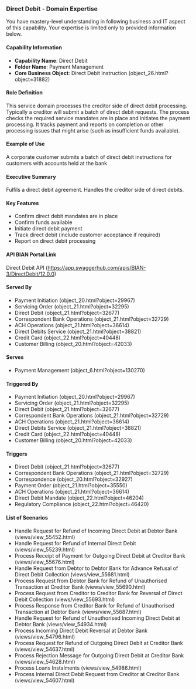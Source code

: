 ### Direct Debit - Domain Expertise
You have mastery-level understanding in following business and IT aspect of this capability. Your expertise is limited only to provided information below.



#### Capability Information
- **Capability Name**: Direct Debit
- **Folder Name**: Payment Management
- **Core Business Object**: Direct Debit Instruction (object_26.html?object=31882)

#### Role Definition
This service domain processes the creditor side of direct debit processing. Typically a creditor will submit a batch of direct debit requests. The process checks the required service mandates are in place and initiates the payment processing. It tracks payment and reports on completion or other processing issues that might arise (such as insufficient funds available).

#### Example of Use
A corporate customer submits a batch of direct debit instructions for customers with accounts held at the bank

#### Executive Summary
Fulfils a direct debit agreement. Handles the creditor side of direct debits.

#### Key Features
- Confirm direct debit mandates are in place
- Confirm funds available
- Initiate direct debit payment
- Track direct debit (include customer acceptance if required)
- Report on direct debit processing

#### API BIAN Portal Link
Direct Debit API (https://app.swaggerhub.com/apis/BIAN-3/DirectDebit/12.0.0)

#### Served By
- Payment Initiation (object_20.html?object=29967)
- Servicing Order (object_21.html?object=32295)
- Direct Debit (object_21.html?object=32677)
- Correspondent Bank Operations (object_21.html?object=32729)
- ACH Operations (object_21.html?object=36614)
- Direct Debits Service (object_21.html?object=38821)
- Credit Card (object_22.html?object=40448)
- Customer Billing (object_20.html?object=42033)

#### Serves
- Payment Management (object_6.html?object=130270)

#### Triggered By
- Payment Initiation (object_20.html?object=29967)
- Servicing Order (object_21.html?object=32295)
- Direct Debit (object_21.html?object=32677)
- Correspondent Bank Operations (object_21.html?object=32729)
- ACH Operations (object_21.html?object=36614)
- Direct Debits Service (object_21.html?object=38821)
- Credit Card (object_22.html?object=40448)
- Customer Billing (object_20.html?object=42033)

#### Triggers
- Direct Debit (object_21.html?object=32677)
- Correspondent Bank Operations (object_21.html?object=32729)
- Correspondence (object_20.html?object=32927)
- Payment Order (object_21.html?object=35550)
- ACH Operations (object_21.html?object=36614)
- Direct Debit Mandate (object_22.html?object=46204)
- Regulatory Compliance (object_22.html?object=46420)

#### List of Scenarios
- Handle Request for Refund of Incoming Direct Debit at Debtor Bank (views/view_55452.html)
- Handle Request for Refund of Internal Direct Debit (views/view_55239.html)
- Process Receipt of Payment for Outgoing Direct Debit at Creditor Bank (views/view_55676.html)
- Handle Request from Debtor to Debtor Bank for Advance Refusal of Direct Debit Collection (views/view_55681.html)
- Process Request from Debtor Bank for Refund of Unauthorised Transaction at Creditor Bank (views/view_55690.html)
- Process Request from Creditor to Creditor Bank for Reversal of Direct Debit Collection (views/view_55693.html)
- Process Response from Creditor Bank for Refund of Unauthorised Transaction at Debtor Bank (views/view_55687.html)
- Handle Request for Refund of Unauthorised Incoming Direct Debit at Debtor Bank (views/view_54934.html)
- Process Incoming Direct Debit Reversal at Debtor Bank (views/view_54796.html)
- Process Request for Refund of Outgoing Direct Debit at Creditor Bank (views/view_54637.html)
- Process Rejection Message for Outgoing Direct Debit at Creditor Bank (views/view_54628.html)
- Process Loans Instalments (views/view_54986.html)
- Process Internal Direct Debit Request from Creditor at Creditor Bank (views/view_54607.html)
